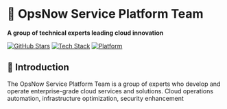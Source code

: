 # 🚀 OpsNow Service Platform Team

**A group of technical experts leading cloud innovation**

[![GitHub Stars](https://img.shields.io/badge/stars-★★★★★-yellow?style=flat-square)](https://github.com/opsnow)
[![Tech Stack](https://img.shields.io/badge/Tech-Cloud%20Native-blue?style=flat-square)](https://opsnow.com)
[![Platform](https://img.shields.io/badge/Platform-Enterprise-green?style=flat-square)](https://opsnow.com)


## 👋 Introduction

The OpsNow Service Platform Team is a group of experts who develop and operate enterprise-grade cloud services and solutions.
Cloud operations automation, infrastructure optimization, security enhancement
